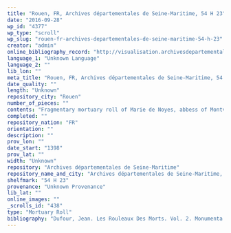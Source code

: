 ```yaml
---
title: "Rouen, FR, Archives départementales de Seine-Maritime, 54 H 23"
date: "2016-09-28"
wp_id: "4377"
wp_type: "scroll"
wp_slug: "rouen-fr-archives-departementales-de-seine-maritime-54-h-23"
creator: "admin"
online_bibliography_record: "http://visualisation.archivesdepartementales76.net/accounts/mnesys_ad76/datas/medias/inventaires/FRAD076_IR_H_054H_Montivilliers.pdf"
language_1: "Unknown Language"
language_2: ""
lib_lon: ""
meta_title: "Rouen, FR, Archives départementales de Seine-Maritime, 54 H 23"
date_quality: ""
length: "Unknown"
repository_city: "Rouen"
number_of_pieces: ""
contents: "Fragmentary mortuary roll of Marie de Noyes, abbess of Montvilliers"
completed: ""
repository_nation: "FR"
orientation: ""
description: ""
prov_lon: ""
date_start: "1398"
prov_lat: ""
width: "Unknown"
repository: "Archives départementales de Seine-Maritime"
repository_name_and_city: "Archives départementales de Seine-Maritime, Rouen FR"
shelfmark: "54 H 23"
provenance: "Unknown Provenance"
lib_lat: ""
online_images: ""
_scrolls_id: "438"
type: "Mortuary Roll"
bibliography: "Dufour, Jean. Les Rouleaux Des Morts. Vol. 2. Monumenta Palaeographica Medii Aevi. Series Gallica. Turnhout: Brepols, 2009., no. 287."
---
```



